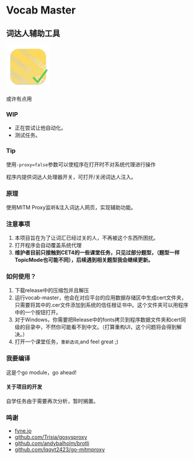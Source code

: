 # Vocab Master
## 词达人辅助工具

<img src="icon/VocabMaster.svg" width="120" alt="logo">

或许有点用

### WIP
 - 正在尝试让他自动化。
 - 测试任务。

### Tip
使用```-proxy=false```参数可以使程序在打开时不对系统代理进行操作

程序内提供词达人处理器开关，可打开/关闭词达人注入。

### 原理
使用MITM Proxy监听&注入词达人网页，实现辅助功能。

### 注意事项
1. 本项目旨在为了让词汇已经过关的人，不再被这个东西所困扰。
2. 打开程序会自动覆盖系统代理
3. **维护者目前只接触到CET4的一些课堂任务，只见过部分题型，（题型一样TopicMode也可能不同），后续遇到相关题型我会继续更新。**

### 如何使用？
1. 下载release中的压缩包并且解压
2. 运行vocab-master，他会在对应平台的应用数据存储区中生成cert文件夹，只需要将其中的.cer文件添加到系统的信任根证书中。这个文件夹可以用程序中的一个按钮打开。
3. 对于Windows，你需要把Release中的fonts拷贝到程序数据文件夹和cert同级的目录中，不然你可能看不到中文。（打算重构UI，这个问题将会得到解决。）
4. 打开一个课堂任务，```重新选词```,and feel great ;)

### 我要编译
这是个go module，go ahead!

#### 关于项目的开发
自学任务由于需要再次分析，暂时搁置。

### 鸣谢
- [fyne.io](https://fyne.io)
- [github.com/Trisia/gosysproxy](https://github.com/Trisia/gosysproxy)
- [github.com/andybalholm/brotli](https://github.com/andybalholm/brotli)
- [github.com/lqqyt2423/go-mitmproxy](https://github.com/lqqyt2423/go-mitmproxy)